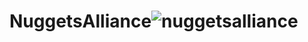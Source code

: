 # NuggetsAlliance![nuggetsalliance](https://user-images.githubusercontent.com/121312707/235409449-e974a7a4-7807-47b3-b8ea-3da77d6a0d56.png)
